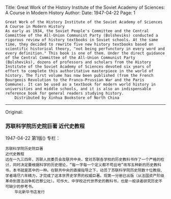 Title: Great Work of the History Institute of the Soviet Academy of Sciences: A Course in Modern History
Author:
Date: 1947-04-22
Page: 1

    Great Work of the History Institute of the Soviet Academy of Sciences
    A Course in Modern History
    As early as 1934, the Soviet People's Committee and the Central Committee of the All-Union Communist Party (Bolsheviks) conducted a rigorous review of history textbooks in Soviet schools. At the same time, they decided to rewrite five new history textbooks based on scientific historical theory, "not being perfunctory in every word and every definition." This book is one of them. Under the direct guidance of the Central Committee of the All-Union Communist Party (Bolsheviks), dozens of professors and scholars from the History Institute of the Soviet Academy of Sciences devoted six years of effort to complete this authoritative masterpiece in the world of history. The first volume has now been published (from the French Bourgeois Revolution to the Franco-Prussian War and the Paris Commune). It can be used as a textbook for modern world history in universities and middle schools, and it is also an indispensable reference book for general readers studying history.
        Distributed by Xinhua Bookstore of North China



<hr /> 

Original: 


### 苏联科学院历史院巨著  近代史教程

1947-04-22
第1版()
专栏：

    苏联科学院历史院巨著
    近代史教程
    远在一九三四年，苏联人民委员会及联共中央，曾对苏联各学校的历史教科书作了一个严格的检讨，同时决定要根据科学的历史理论，“每一字每一个定义都不苟且地”改写五种新的历史教科书，本书就是其中的一种。在联共中央的直接指导之下，动员了苏联科学院历史院数十位教授、学者竭尽六年精力，才完成了这本世界史学界的权威巨著。现第一分册已出版（从法国资产阶级革命到普法战争和巴黎公社）。可作大、中学校近代世界史的教科书，也是一般读者研究历史不可缺少的参考书。
        华北新华书店发行
